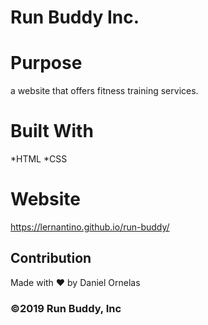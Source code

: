 # Run Buddy Inc. 

# Purpose
a website that offers fitness training services.

# Built With 
*HTML *CSS

# Website 
https://lernantino.github.io/run-buddy/

## Contribution
Made with ❤️ by Daniel Ornelas

### ©️2019 Run Buddy, Inc 
